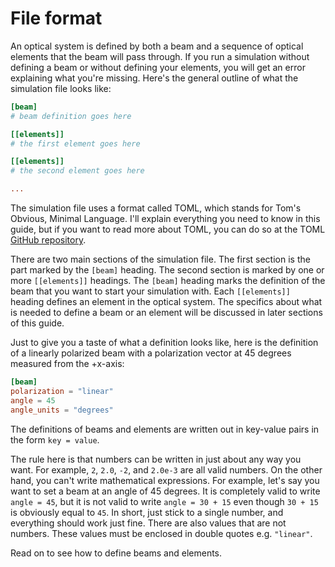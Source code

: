 # File format

An optical system is defined by both a beam and a sequence of optical elements that the beam will pass through. If you run a simulation without defining a beam or without defining your elements, you will get an error explaining what you're missing. Here's the general outline of what the simulation file looks like:

```toml
[beam]
# beam definition goes here

[[elements]]
# the first element goes here

[[elements]]
# the second element goes here

...
```

The simulation file uses a format called TOML, which stands for Tom's Obvious, Minimal Language. I'll explain everything you need to know in this guide, but if you want to read more about TOML, you can do so at the TOML [GitHub repository][toml].

There are two main sections of the simulation file. The first section is the part marked by the `[beam]` heading. The second section is marked by one or more `[[elements]]` headings. The `[beam]` heading marks the definition of the beam that you want to start your simulation with. Each `[[elements]]` heading defines an element in the optical system. The specifics about what is needed to define a beam or an element will be discussed in later sections of this guide.

Just to give you a taste of what a definition looks like, here is the definition of a linearly polarized beam with a polarization vector at 45 degrees measured from the +x-axis:
```toml
[beam]
polarization = "linear"
angle = 45
angle_units = "degrees"
```

The definitions of beams and elements are written out in key-value pairs in the form `key = value`. 

The rule here is that numbers can be written in just about any way you want. For example, `2`, `2.0`, `-2`, and `2.0e-3` are all valid numbers. On the other hand, you can't write mathematical expressions. For example, let's say you want to set a beam at an angle of 45 degrees. It is completely valid to write `angle = 45`, but it is not valid to write `angle = 30 + 15` even though `30 + 15` is obviously equal to `45`. In short, just stick to a single number, and everything should work just fine. There are also values that are not numbers. These values must be enclosed in double quotes e.g. `"linear"`.

Read on to see how to define beams and elements.

[toml]: https://github.com/toml-lang/toml
